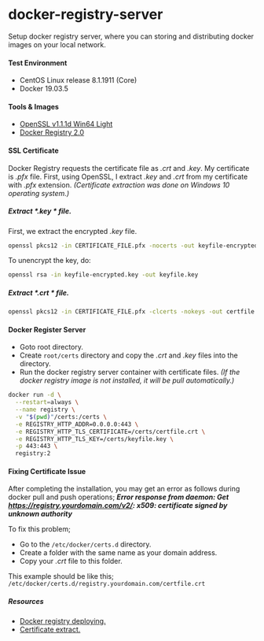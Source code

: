 # docker-registry-server
Setup docker registry server, where you can storing and distributing docker images on your local network.

#### Test Environment

- CentOS Linux release 8.1.1911 (Core)
- Docker 19.03.5

#### Tools & Images

- [OpenSSL v1.1.1d Win64 Light](https://slproweb.com/products/Win32OpenSSL.html "OpenSSL v1.1.1d Win64 Light")
- [Docker Registry 2.0](https://hub.docker.com/_/registry "Docker Registry 2.0")

#### SSL Certificate

Docker Registry requests the certificate file as *.crt*  and *.key*. My certificate is *.pfx*  file. First, using OpenSSL, I extract *.key*  and *.crt*  from my certificate with *.pfx*  extension. *(Certificate extraction was done on Windows 10 operating system.)*

##### Extract *.key *  file.

First, we extract the encrypted *.key*  file.

```bash
openssl pkcs12 -in CERTIFICATE_FILE.pfx -nocerts -out keyfile-encrypted.key
```
To unencrypt the key, do:
```bash
openssl rsa -in keyfile-encrypted.key -out keyfile.key
```
##### Extract *.crt *  file.

```bash
openssl pkcs12 -in CERTIFICATE_FILE.pfx -clcerts -nokeys -out certfile.crt
```

#### Docker Register Server

- Goto root directory. 
- Create `root/certs` directory and copy the *.crt* and *.key*  files into the directory.
- Run the docker registry server container with certificate files. *(If the docker registry image is not installed, it will be pull automatically.)*

```bash
docker run -d \
  --restart=always \
  --name registry \
  -v "$(pwd)"/certs:/certs \
  -e REGISTRY_HTTP_ADDR=0.0.0.0:443 \
  -e REGISTRY_HTTP_TLS_CERTIFICATE=/certs/certfile.crt \
  -e REGISTRY_HTTP_TLS_KEY=/certs/keyfile.key \
  -p 443:443 \
  registry:2
```

#### Fixing Certificate Issue

After completing the installation, you may get an error as follows during docker pull and push operations; ***Error response from daemon: Get https://registry.yourdomain.com/v2/: x509: certificate signed by unknown authority***

To fix this problem;
- Go to the `/etc/docker/certs.d` directory.
- Create a folder with the same name as your domain address.
- Copy your *.crt* file to this folder. 

This example should be like this;
`/etc/docker/certs.d/registry.yourdomain.com/certfile.crt`

##### Resources
- [Docker registry deploying.](https://docs.docker.com/registry/deploying/ "Docker registry deploying.")
- [Certificate extract.](https://nerdia.net/2018/06/16/how-to-convert-a-certificate-pfx-file-to-crt-key-using-openssl/ "Certificate extract.")